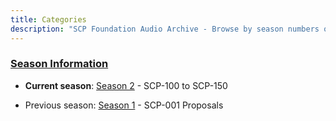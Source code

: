 ```yaml
---
title: Categories
description: "SCP Foundation Audio Archive - Browse by season numbers or blog types."
---
```


### [Season Information](/season-info)

* **Current season**: [Season 2](/categories/season-2) - SCP-100 to SCP-150

* Previous season: [Season 1](/categories/season-1) - SCP-001 Proposals
